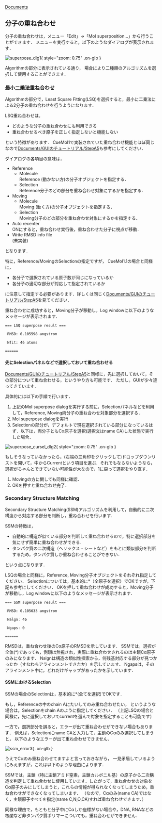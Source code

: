 [Documents](../../Documents)

## 分子の重ね合わせ
分子の重ね合わせは，メニュー「Edit」→「Mol superposition...」から行うことができます．
メニューを実行すると，以下のようなダイアログが表示されます．

![superpose_dlg1](../../assets/images/cuemol2/MolSuperpose/superpose_dlg1.png){ style="zoom: 0.75" .on-glb }

Algorithmの部分に表示されている通り，
場合により二種類のアルゴリズムを選択して使用することができます．


### 最小二乗法重ね合わせ
Algorithmの部分で，Least Square Fitting(LSQ)を選択すると，最小に二乗法による2分子の重ね合わせを行うようになります．

LSQ重ね合わせは，
*  どのような分子の重ね合わせにも利用できる
*  重ね合わせるべき原子を正しく指定しないと機能しない

という特徴があります．
CueMol1で実装されていた重ね合わせ機能とほぼ同じなので[Documents/GUIのチュートリアル/StepA5](../../Documents/GUIのチュートリアル/StepA5)も参考にしてください．

ダイアログの各項目の意味は，
* Reference
    *  Molecule<br />
Reference (動かない方)の分子オブジェクトを指定する．
    *  Selection<br />
Reference分子のどの部分を重ね合わせ対象にするかを指定する．
* Moving
    *  Molecule<br />
Moving (動く方)の分子オブジェクトを指定する．
    *  Selection<br />
Moving分子のどの部分を重ね合わせ対象にするかを指定する．
*  Auto recenter<br />
ONにすると，重ね合わせ実行後，重ね合わせた分子に視点が移動．
*  Write RMSD info file<br />
(未実装)

となります．

特に，Reference/MovingのSelectionの指定ですが，
CueMol1.1の場合と同様に，
*  各分子で選択されている原子数が同じになっているか
*  各分子の適切な部分が対応して指定されているか

に注意して指定する必要があります．詳しくは同じく[Documents/GUIのチュートリアル/StepA5](../../Documents/GUIのチュートリアル/StepA5)を見てください．

重ね合わせに成功すると，Moving分子が移動し，Log windowに以下のようなメッセージが表示されます．
```
=== LSQ superpose result ===
```
```
 RMSD: 0.105598 angstrom
```
```
 Nfit: 46 atoms
```
```
======
```


#### 先にSelectionパネルなどで選択しておいて重ね合わせる
[Documents/GUIのチュートリアル/StepA5](../../Documents/GUIのチュートリアル/StepA5)と同様に，先に選択しておいて，その部分について重ね合わせる，というやり方も可能です．
ただし，GUIが少々違ってきています．

具体的には以下の手順で行います．

1.  上記のMol superpose dialogを実行する前に，Selectionパネルなどを利用して，Reference, Moving両分子の重ね合わせ対象部分を選択する．
1.  Mol superpose dialogを実行
1.  Selectionの部分が，デフォルトで現在選択されている部分になっているはず．以下は，両分子ともCα原子を選択(選択文はname CA)した状態で実行した場合．

![superpose_cursel_dlg2](../../assets/images/cuemol2/MolSuperpose/superpose_cursel_dlg2.png){ style="zoom: 0.75" .on-glb }

もしそうなっていなかったら，(右端の三角印をクリックして)ドロップダウンリストを開いて，中からCurrentという項目を選ぶ．それでもならないようなら，選択がちゃんとできていない可能性が大なので，1に戻って選択をやり直す．
1.  Movingの方に関しても同様に確認．
1.  OKを押すと重ね合わせ完了．



### Secondary Structure Matching
Secondary Structure Matching(SSM)アルゴリズムを利用して，自動的に二次構造から対応する部分を判断し，重ね合わせを行います．

SSMの特徴は，
*  自動的に構造が似ている部分を判断して重ね合わせるので，特に選択部分を気にせず簡単に重ね合わせができる．
*  タンパク質の二次構造（ヘリックス・シートなど）をもとに類似部分を判断するため，タンパク質しか重ね合わせることができない．

という点になります．

LSQの場合と同様に，Reference, Moving分子オブジェクトをそれぞれ指定してください．
Selectionについては，基本的に*（全原子を選択）でOKですが，下記も参考にしてください．
OKを押して重ね合わせが成功すると，Moving分子が移動し，Log windowに以下のようなメッセージが表示されます．
```
=== SSM superpose result ===
```
```
 RMSD: 0.105633 angstrom
```
```
 Nalgn: 46
```
```
 Ngaps: 0
```
```
======
```
RMSDは，重ね合わせ後のCα原子のRMSDを示しています．
SSMでは，選択が全体(*)であっても，側鎖は無視され，実際に重ね合わせされるのは主鎖Cα原子のみになります．
Nalgnは構造の類似性探索から，何残基対応する部分が見つかったか（すなわちアラインメントできたか）を示しています．
Ngapsは，そのアラインメント中に，どれだけギャップがあったかを示しています．

#### SSMにおけるSelection
SSMの場合のSelectionは，基本的に*(全てを選択)でOKです．

もし，Referenceの中のchain Aにたいしてのみ重ね合わせたい，
というような場合は，Selectionをchain Aのように指定してください．
（上記LSQの場合と同様に，先に選択しておいてcurrentを選んで対象を指定することも可能です）

一方で，選択部分を誤ると，エラーが出て重ね合わせができない場合もあります．
例えば，Selectionにname CAと入力して，主鎖のCαのみ選択してしまうと，
以下のようなエラーが出て重ね合わせできません．

![ssm_error3](../../assets/images/cuemol2/MolSuperpose/ssm_error3.png){ .on-glb }

うえでCαのみ重ね合わせてますよと言っておきながら，
一見矛盾しているようにみえますが，これは以下のような理由によります．

SSMでは，主鎖（特に主鎖アミド窒素，主鎖カルボニル基）の原子から二次構造を判定して重ね合わせに使用しています．したがって，重ね合わせの対象をCα原子のみにしてしまうと，これらの情報が得られなくなってしまうため，重ね合わせができなくなってしまいます．
（なので，Cαのみ(name CA)ではなく，主鎖原子すべてを指定(name C,N,O,CA)すれば重ね合わせできます．）

同様な理由で，もともと分子中にCαしか座標がない場合や，DNA, RNAなどの核酸など非タンパク質ポリマーについても，重ね合わせができません．
